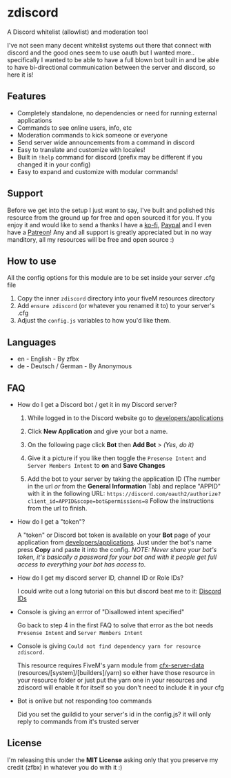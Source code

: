 # zdiscord
A Discord whitelist (allowlist) and moderation tool

I've not seen many decent whitelist systems out there that connect with discord and the good ones seem to use oauth but I wanted more.. specifically I wanted to be able to have a full blown bot built in and be able to have bi-directional communication between the server and discord, so here it is!

## Features

- Completely standalone, no dependencies or need for running external applications
- Commands to see online users, info, etc
- Moderation commands to kick someone or everyone
- Send server wide announcements from a command in discord
- Easy to translate and customize with locales!
- Built in `!help` command for discord (prefix may be different if you changed it in your config)
- Easy to expand and customize with modular commands!

## Support

Before we get into the setup I just want to say, I've built and polished this resource from the ground up for free and open sourced it for you. If you enjoy it and would like to send a thanks I have a [ko-fi](https://ko-fi.com/zfbx8), [Paypal](https://paypal.me/zfbx) and I even have a [Patreon](https://www.patreon.com/zfbx)! Any and all support is greatly appreciated but in no way manditory, all my resources will be free and open source :)


## How to use

All the config options for this module are to be set inside your server .cfg file

1. Copy the inner `zdiscord` directory into your fiveM resources directory
2. Add `ensure zdiscord` (or whatever you renamed it to) to your server's .cfg
3. Adjust the `config.js` variables to how you'd like them.


## Languages

- en - English - By zfbx
- de - Deutsch / German - By Anonymous


## FAQ

- How do I get a Discord bot / get it in my Discord server?

    1. While logged in to the Discord website go to [developers/applications](https://discord.com/developers/applications)

    2. Click **New Application** and give your bot a name.

    3. On the following page click **Bot** then **Add Bot** > *(Yes, do it)*

    4. Give it a picture if you like then toggle the `Presense Intent` and `Server Members Intent` to **on** and **Save Changes**

    5. Add the bot to your server by taking the application ID (The number in the url *or* from the **General Information** Tab) and replace "APPID" with it in the following URL: `https://discord.com/oauth2/authorize?client_id=APPID&scope=bot&permissions=8` Follow the instructions from the url to finish.


- How do I get a "token"?

    A "token" or Discord bot token is available on your **Bot** page of your application from [developers/applications](https://discord.com/developers/applications). Just under the bot's name press **Copy** and paste it into the config. *NOTE: Never share your bot's token, it's basically a password for your bot and with it people get full access to everything your bot has access to.*


- How do I get my discord server ID, channel ID or Role IDs?

    I could write out a long tutorial on this but discord beat me to it: [Discord IDs](https://support.discord.com/hc/en-us/articles/206346498-Where-can-I-find-my-User-Server-Message-ID-)


- Console is giving an errror of "Disallowed intent specified"

    Go back to step 4 in the first FAQ to solve that error as the bot needs `Presense Intent` and `Server Members Intent`
    
- Console is giving `Could not find dependency yarn for resource zdiscord.`

    This resource requires FiveM's yarn module from [cfx-server-data](https://github.com/citizenfx/cfx-server-data) (resources/[system]/[builders]/yarn) so either have those resource in your resource folder or just put the yarn one in your resources and zdiscord will enable it for itself so you don't need to include it in your cfg

- Bot is onlive but not responding too commands

    Did you set the guildid to your server's id in the config.js? it will only reply to commands from it's trusted server

## License

I'm releasing this under the **MIT License** asking only that you preserve my credit (zfbx) in whatever you do with it :)
